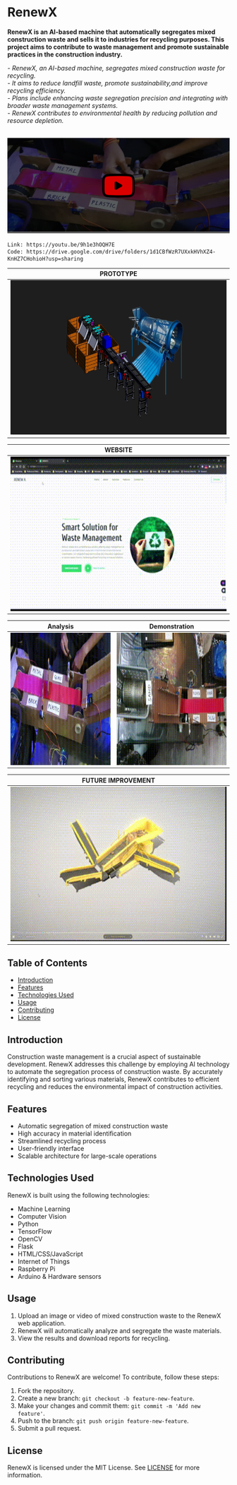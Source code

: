 # RenewX

<B>RenewX is an AI-based machine that automatically segregates mixed construction waste and sells it to industries for recycling purposes. This project aims to contribute to waste management and promote sustainable practices in the construction industry.</B>

<I>
  - RenewX, an AI-based machine, segregates mixed construction waste for recycling.<br>
  - It aims to reduce landfill waste, promote sustainability,and improve recycling efficiency.<br>
  - Plans include enhancing waste segregation precision and integrating with broader waste management systems.<br>
  - RenewX contributes to environmental health by reducing pollution and resource depletion.<br>
</I>


<br>

[![RenewX Demo Video](Thumbnail_main.png)](https://youtu.be/9h1e3hOQH7E)

```
Link: https://youtu.be/9h1e3hOQH7E
Code: https://drive.google.com/drive/folders/1d1CBfWzR7UXxkHVhXZ4-KnHZ7CHohioH?usp=sharing
```


| PROTOTYPE 
| ----------- |
| <img src="Final.png" alt="Small Image" width="700" height="350"> |


| WEBSITE
| ----------- |
| <img src="RenewX Website .gif" alt="Small Image" width="700" height="350"> |


| Analysis | Demonstration |
|---------|---------|
|<img src="Analysis Video.gif" alt="Small GIF" width="400" height="300"> |<img src="Demonstration_main.gif" alt="Small GIF" width="400" height="300">|


| FUTURE IMPROVEMENT
| ----------- |
| <img src="Future Aspect.gif" alt="Small Image" width="700" height="350"> |



## Table of Contents
- [Introduction](#introduction)
- [Features](#features)
- [Technologies Used](#technologies-used)
- [Usage](#usage)
- [Contributing](#contributing)
- [License](#license)

## Introduction

Construction waste management is a crucial aspect of sustainable development. RenewX addresses this challenge by employing AI technology to automate the segregation process of construction waste. By accurately identifying and sorting various materials, RenewX contributes to efficient recycling and reduces the environmental impact of construction activities.

## Features

- Automatic segregation of mixed construction waste
- High accuracy in material identification
- Streamlined recycling process
- User-friendly interface
- Scalable architecture for large-scale operations

## Technologies Used

RenewX is built using the following technologies:

- Machine Learning
- Computer Vision
- Python
- TensorFlow
- OpenCV
- Flask
- HTML/CSS/JavaScript
- Internet of Things
- Raspberry Pi
- Arduino & Hardware sensors


## Usage

1. Upload an image or video of mixed construction waste to the RenewX web application.
2. RenewX will automatically analyze and segregate the waste materials.
3. View the results and download reports for recycling.

## Contributing

Contributions to RenewX are welcome! To contribute, follow these steps:

1. Fork the repository.
2. Create a new branch: `git checkout -b feature-new-feature`.
3. Make your changes and commit them: `git commit -m 'Add new feature'`.
4. Push to the branch: `git push origin feature-new-feature`.
5. Submit a pull request.

## License

RenewX is licensed under the MIT License. See [LICENSE](LICENSE) for more information.



